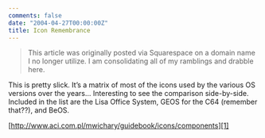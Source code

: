 ```yaml
---
comments: false
date: "2004-04-27T00:00:00Z"
title: Icon Remembrance
---
```


> This article was originally posted via Squarespace on a domain name I no longer utilize.  I am consolidating all of my ramblings and drabble here.

This is pretty slick. It’s a matrix of most of the icons used by the various OS versions over the years... Interesting to see the comparison side-by-side. Included in the list are the Lisa Office System, GEOS for the C64 (remember that??), and BeOS.

[http://www.aci.com.pl/mwichary/guidebook/icons/components][1]

[1]: http://www.aci.com.pl/mwichary/guidebook/icons/components